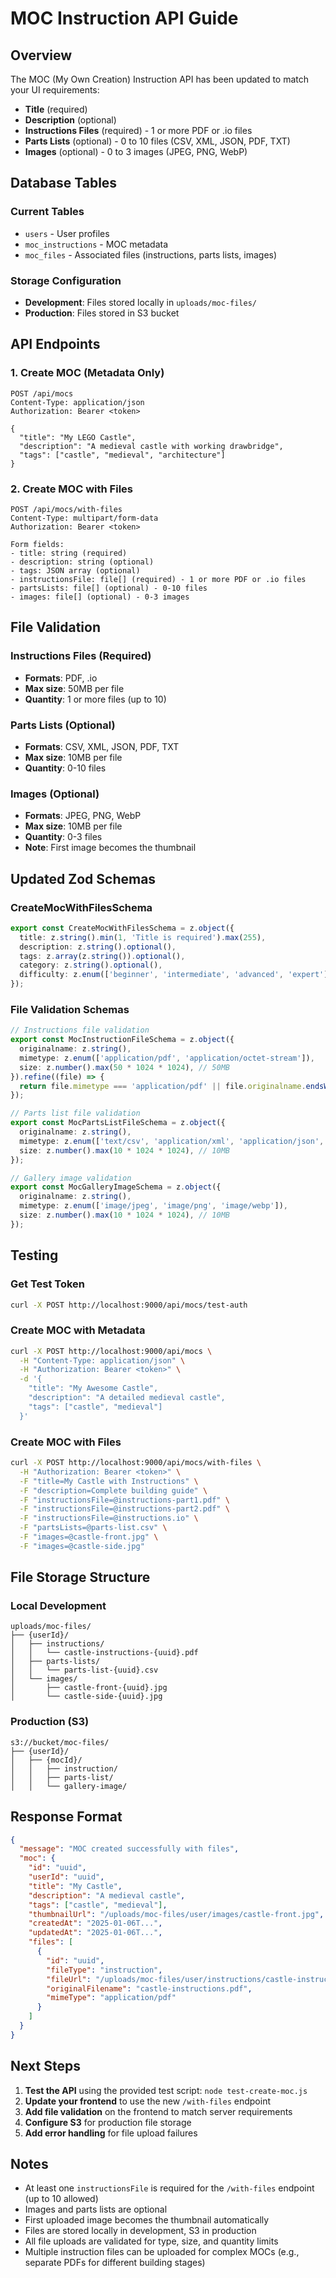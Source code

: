 # MOC Instruction API Guide

## Overview

The MOC (My Own Creation) Instruction API has been updated to match your UI requirements:

- **Title** (required)
- **Description** (optional)
- **Instructions Files** (required) - 1 or more PDF or .io files
- **Parts Lists** (optional) - 0 to 10 files (CSV, XML, JSON, PDF, TXT)
- **Images** (optional) - 0 to 3 images (JPEG, PNG, WebP)

## Database Tables

### Current Tables
- `users` - User profiles
- `moc_instructions` - MOC metadata
- `moc_files` - Associated files (instructions, parts lists, images)

### Storage Configuration
- **Development**: Files stored locally in `uploads/moc-files/`
- **Production**: Files stored in S3 bucket

## API Endpoints

### 1. Create MOC (Metadata Only)
```
POST /api/mocs
Content-Type: application/json
Authorization: Bearer <token>

{
  "title": "My LEGO Castle",
  "description": "A medieval castle with working drawbridge",
  "tags": ["castle", "medieval", "architecture"]
}
```

### 2. Create MOC with Files
```
POST /api/mocs/with-files
Content-Type: multipart/form-data
Authorization: Bearer <token>

Form fields:
- title: string (required)
- description: string (optional)
- tags: JSON array (optional)
- instructionsFile: file[] (required) - 1 or more PDF or .io files
- partsLists: file[] (optional) - 0-10 files
- images: file[] (optional) - 0-3 images
```

## File Validation

### Instructions Files (Required)
- **Formats**: PDF, .io
- **Max size**: 50MB per file
- **Quantity**: 1 or more files (up to 10)

### Parts Lists (Optional)
- **Formats**: CSV, XML, JSON, PDF, TXT
- **Max size**: 10MB per file
- **Quantity**: 0-10 files

### Images (Optional)
- **Formats**: JPEG, PNG, WebP
- **Max size**: 10MB per file
- **Quantity**: 0-3 files
- **Note**: First image becomes the thumbnail

## Updated Zod Schemas

### CreateMocWithFilesSchema
```typescript
export const CreateMocWithFilesSchema = z.object({
  title: z.string().min(1, 'Title is required').max(255),
  description: z.string().optional(),
  tags: z.array(z.string()).optional(),
  category: z.string().optional(),
  difficulty: z.enum(['beginner', 'intermediate', 'advanced', 'expert']).optional(),
});
```

### File Validation Schemas
```typescript
// Instructions file validation
export const MocInstructionFileSchema = z.object({
  originalname: z.string(),
  mimetype: z.enum(['application/pdf', 'application/octet-stream']),
  size: z.number().max(50 * 1024 * 1024), // 50MB
}).refine((file) => {
  return file.mimetype === 'application/pdf' || file.originalname.endsWith('.io');
});

// Parts list file validation
export const MocPartsListFileSchema = z.object({
  originalname: z.string(),
  mimetype: z.enum(['text/csv', 'application/xml', 'application/json', 'application/pdf', 'text/plain']),
  size: z.number().max(10 * 1024 * 1024), // 10MB
});

// Gallery image validation
export const MocGalleryImageSchema = z.object({
  originalname: z.string(),
  mimetype: z.enum(['image/jpeg', 'image/png', 'image/webp']),
  size: z.number().max(10 * 1024 * 1024), // 10MB
});
```

## Testing

### Get Test Token
```bash
curl -X POST http://localhost:9000/api/mocs/test-auth
```

### Create MOC with Metadata
```bash
curl -X POST http://localhost:9000/api/mocs \
  -H "Content-Type: application/json" \
  -H "Authorization: Bearer <token>" \
  -d '{
    "title": "My Awesome Castle",
    "description": "A detailed medieval castle",
    "tags": ["castle", "medieval"]
  }'
```

### Create MOC with Files
```bash
curl -X POST http://localhost:9000/api/mocs/with-files \
  -H "Authorization: Bearer <token>" \
  -F "title=My Castle with Instructions" \
  -F "description=Complete building guide" \
  -F "instructionsFile=@instructions-part1.pdf" \
  -F "instructionsFile=@instructions-part2.pdf" \
  -F "instructionsFile=@instructions.io" \
  -F "partsLists=@parts-list.csv" \
  -F "images=@castle-front.jpg" \
  -F "images=@castle-side.jpg"
```

## File Storage Structure

### Local Development
```
uploads/moc-files/
├── {userId}/
│   ├── instructions/
│   │   └── castle-instructions-{uuid}.pdf
│   ├── parts-lists/
│   │   └── parts-list-{uuid}.csv
│   └── images/
│       ├── castle-front-{uuid}.jpg
│       └── castle-side-{uuid}.jpg
```

### Production (S3)
```
s3://bucket/moc-files/
├── {userId}/
│   ├── {mocId}/
│   │   ├── instruction/
│   │   ├── parts-list/
│   │   └── gallery-image/
```

## Response Format

```json
{
  "message": "MOC created successfully with files",
  "moc": {
    "id": "uuid",
    "userId": "uuid", 
    "title": "My Castle",
    "description": "A medieval castle",
    "tags": ["castle", "medieval"],
    "thumbnailUrl": "/uploads/moc-files/user/images/castle-front.jpg",
    "createdAt": "2025-01-06T...",
    "updatedAt": "2025-01-06T...",
    "files": [
      {
        "id": "uuid",
        "fileType": "instruction",
        "fileUrl": "/uploads/moc-files/user/instructions/castle-instructions.pdf",
        "originalFilename": "castle-instructions.pdf",
        "mimeType": "application/pdf"
      }
    ]
  }
}
```

## Next Steps

1. **Test the API** using the provided test script: `node test-create-moc.js`
2. **Update your frontend** to use the new `/with-files` endpoint
3. **Add file validation** on the frontend to match server requirements
4. **Configure S3** for production file storage
5. **Add error handling** for file upload failures

## Notes

- At least one `instructionsFile` is required for the `/with-files` endpoint (up to 10 allowed)
- Images and parts lists are optional
- First uploaded image becomes the thumbnail automatically
- Files are stored locally in development, S3 in production
- All file uploads are validated for type, size, and quantity limits
- Multiple instruction files can be uploaded for complex MOCs (e.g., separate PDFs for different building stages)
